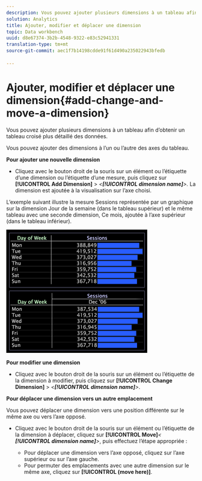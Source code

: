 ```yaml
---
description: Vous pouvez ajouter plusieurs dimensions à un tableau afin d’obtenir un tableau croisé plus détaillé des données.
solution: Analytics
title: Ajouter, modifier et déplacer une dimension
topic: Data workbench
uuid: d8e67374-3b2b-4548-9322-e83c52941331
translation-type: tm+mt
source-git-commit: aec1f7b14198cdde91f61d490a235022943bfedb

---
```



# Ajouter, modifier et déplacer une dimension{#add-change-and-move-a-dimension}

Vous pouvez ajouter plusieurs dimensions à un tableau afin d’obtenir un tableau croisé plus détaillé des données.

Vous pouvez ajouter des dimensions à l’un ou l’autre des axes du tableau.

**Pour ajouter une nouvelle dimension**

* Cliquez avec le bouton droit de la souris sur un élément ou l’étiquette d’une dimension ou l’étiquette d’une mesure, puis cliquez sur **[!UICONTROL Add Dimension]** > *&lt;**[!UICONTROL dimension name]**>.* La dimension est ajoutée à la visualisation sur l’axe choisi.

L’exemple suivant illustre la mesure Sessions représentée par un graphique sur la dimension Jour de la semaine (dans le tableau supérieur) et le même tableau avec une seconde dimension, Ce mois, ajoutée à l’axe supérieur (dans le tableau inférieur).

![](assets/vis_Table_CrossTab.png)

**Pour modifier une dimension**

* Cliquez avec le bouton droit de la souris sur un élément ou l’étiquette de la dimension à modifier, puis cliquez sur **[!UICONTROL Change Dimension]** > *&lt;**[!UICONTROL dimension name]**>*.

**Pour déplacer une dimension vers un autre emplacement**

Vous pouvez déplacer une dimension vers une position différente sur le même axe ou vers l’axe opposé.

* Cliquez avec le bouton droit de la souris sur un élément ou l’étiquette de la dimension à déplacer, cliquez sur **[!UICONTROL Move]***&lt; **[!UICONTROL dimension name]**>*, puis effectuez l’étape appropriée :

   * Pour déplacer une dimension vers l’axe opposé, cliquez sur l’axe supérieur ou sur l’axe gauche.
   * Pour permuter des emplacements avec une autre dimension sur le même axe, cliquez sur **[!UICONTROL (move here)]**.

